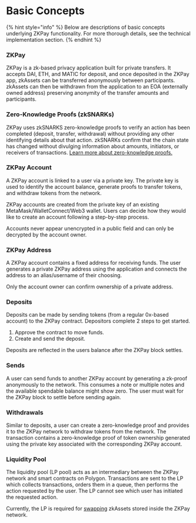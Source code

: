# Basic Concepts

{% hint style="info" %}
Below are descriptions of basic concepts underlying ZKPay functionality. For more thorough details, see the technical implementation  section.
{% endhint %}

### ZKPay

ZKPay is a zk-based privacy application built for private transfers. It accepts DAI, ETH, and MATIC for deposit, and once deposited in the ZKPay app, zkAssets can be transferred anonymously between participants. zkAssets can then be withdrawn from the application to an EOA (externally owned address) preserving anonymity of the transfer amounts and participants.

### Zero-Knowledge Proofs (zkSNARKs)

ZKPay uses zkSNARKS zero-knowledge proofs to verify an action has been completed (deposit, transfer, withdrawal) without providing any other identifying details about that action. zkSNARKs confirm that the chain state has changed without divulging information about amounts, initiators, or receivers of transactions. [Learn more about zero-knowledge proofs.](https://vitalik.ca/general/2021/01/26/snarks.html)

### ZKPay Account

A ZKPay account is linked to a user via a private key. The private key is used to identify the account balance, generate proofs to transfer tokens, and withdraw tokens from the network.&#x20;

ZKPay accounts are created from the private key of an existing MetaMask/WalletConnect/Web3 wallet. Users can decide how they would like to create an account following a step-by-step process.

Accounts never appear unencrypted in a public field and can only be decrypted by the account owner.

### ZKPay Address

A ZKPay account contains a fixed address for receiving funds. The user generates a private ZKPay address using the application and connects the address to an alias/username of their choosing.&#x20;

Only the account owner can confirm ownership of a private address.



### **Deposits**

Deposits can be made by sending tokens (from a regular 0x-based account) to the ZKPay contract. Depositors complete 2 steps to get started.&#x20;

1. Approve the contract to move funds.
2. Create and send the deposit.&#x20;

Deposits are reflected in the users balance after the ZKPay block settles.

### Sends

A user can send funds to another ZKPay account by generating a zk-proof anonymously to the network. This consumes a note or multiple notes and the available spendable balance might show zero. The user must wait for the ZKPay block to settle before sending again.

### Withdrawals

Similar to deposits, a user can create a zero-knowledge proof and provides it to the ZKPay network to withdraw tokens from the network. The transaction contains a zero-knowledge proof of token ownership generated using the private key associated with the corresponding ZKPay account.

### Liquidity Pool

The liquidity pool (LP pool) acts as an intermediary between the ZKPay network and smart contracts on Polygon. Transactions are sent to the LP which collects transactions, orders them in a queue, then performs the action requested by the user. The LP cannot see which user has initiated the requested action.&#x20;

Currently, the LP is required for [swapping](../ui-overview/swaps.md) zkAssets stored inside the ZKPay network.
